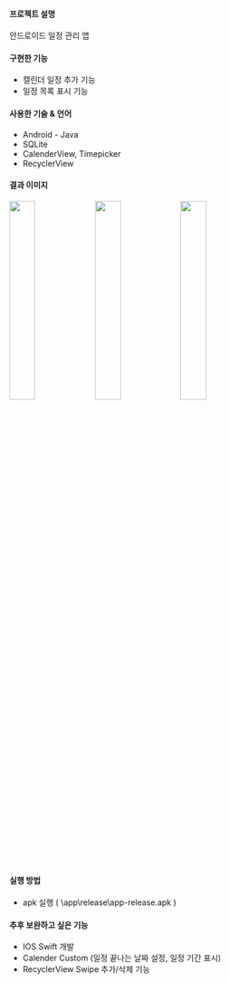 #### 프로젝트 설명
안드로이드 일정 관리 앱 

#### 구현한 기능
 - 캘린더 일정 추가 기능
 - 일정 목록 표시 기능

#### 사용한 기술 & 언어
 - Android - Java
 - SQLite
 - CalenderView, Timepicker
 - RecyclerView

#### 결과 이미지
<img src="https://user-images.githubusercontent.com/4311289/113507805-9ce04880-9587-11eb-9737-3a06fcaa09bb.jpg" width="30%"><img src="https://user-images.githubusercontent.com/4311289/113507803-9c47b200-9587-11eb-9370-e5a3b7f13555.jpg" width="30%"><img src="https://user-images.githubusercontent.com/4311289/113507801-9b168500-9587-11eb-8b50-75fd73d38fa0.jpg" width="30%">


#### 실행 방법
 - apk 실행 ( \app\release\app-release.apk )

#### 추후 보완하고 싶은 기능
 -  IOS Swift 개발
 -  Calender Custom (일정 끝나는 날짜 설정, 일정 기간 표시)
 -  RecyclerView Swipe 추가/삭제 기능
